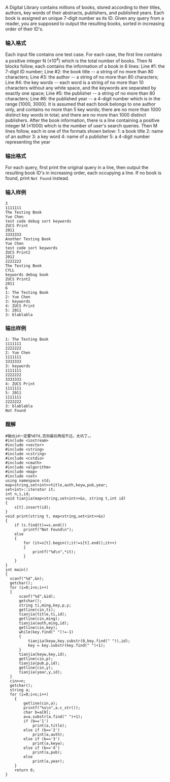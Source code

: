 A Digital Library contains millions of books, stored according to their titles, authors, key words of their abstracts, publishers, and published years. Each book is assigned an unique 7-digit number as its ID. Given any query from a reader, you are supposed to output the resulting books, sorted in increasing order of their ID's.
### 输入格式
Each input file contains one test case. For each case, the first line contains a positive integer N (≤10<sup>4</sup>) which is the total number of books. Then N blocks follow, each contains the information of a book in 6 lines:
  Line #1: the 7-digit ID number;
  Line #2: the book title -- a string of no more than 80 characters;
  Line #3: the author -- a string of no more than 80 characters;
  Line #4: the key words -- each word is a string of no more than 10 characters without any white space, and the keywords are separated by exactly one space;
  Line #5: the publisher -- a string of no more than 80 characters;
  Line #6: the published year -- a 4-digit number which is in the range [1000, 3000].
It is assumed that each book belongs to one author only, and contains no more than 5 key words; there are no more than 1000 distinct key words in total; and there are no more than 1000 distinct publishers.
After the book information, there is a line containing a positive integer M (≤1000) which is the number of user's search queries. Then M lines follow, each in one of the formats shown below:
  1: a book title
  2: name of an author
  3: a key word
  4: name of a publisher
  5: a 4-digit number representing the year
### 输出格式
For each query, first print the original query in a line, then output the resulting book ID's in increasing order, each occupying a line. If no book is found, print `Not Found` instead.
### 输入样例
```
3
1111111
The Testing Book
Yue Chen
test code debug sort keywords
ZUCS Print
2011
3333333
Another Testing Book
Yue Chen
test code sort keywords
ZUCS Print2
2012
2222222
The Testing Book
CYLL
keywords debug book
ZUCS Print2
2011
6
1: The Testing Book
2: Yue Chen
3: keywords
4: ZUCS Print
5: 2011
3: blablabla
```
### 输出样例
```
1: The Testing Book
1111111
2222222
2: Yue Chen
1111111
3333333
3: keywords
1111111
2222222
3333333
4: ZUCS Print
1111111
5: 2011
1111111
2222222
3: blablabla
Not Found
```

### 题解
```
#输出id一定要%07d,否则最后两组不过。太坑了。。
#include <iostream>
#include <vector>
#include <string>
#include <cstring>
#include <cstdio>
#include <cmath>
#include <algorithm>
#include <map>
#include <set>
using namespace std;
map<string,set<int>>title,auth,keyw,pub,year;
set<int>::iterator it;
int n,i,id;
void tianjia(map<string,set<int>>&s, string t,int id)
{
    s[t].insert(id);
}
void print(string t, map<string,set<int>>&s)
{
    if (s.find(t)==s.end())
        printf("Not Found\n");
    else
    {
        for (it=s[t].begin();it!=s[t].end();it++)
        {
            printf("%d\n",*it);
        }
    }
}
int main()
{
  scanf("%d",&n);
  getchar();
  for (i=0;i<n;i++)
  {
      scanf("%d",&id);
      getchar();
      string ti,ming,key,p,y;
      getline(cin,ti);
      tianjia(title,ti,id);
      getline(cin,ming);
      tianjia(auth,ming,id);
      getline(cin,key);
      while(key.find(" ")!=-1)
      {
          tianjia(keyw,key.substr(0,key.find(" ")),id);
          key = key.substr(key.find(" ")+1);
      }
      tianjia(keyw,key,id);
      getline(cin,p);
      tianjia(pub,p,id);
      getline(cin,y);
      tianjia(year,y,id);
  }
  cin>>n;
  getchar();
  string a;
  for (i=0;i<n;i++)
    {
        getline(cin,a);
        printf("%s\n",a.c_str());
        char b=a[0];
        a=a.substr(a.find(" ")+1);
        if (b=='1')
            print(a,title);
        else if (b=='2')
            print(a,auth);
        else if (b=='3')
            print(a,keyw);
        else if (b=='4')
            print(a,pub);
        else
            print(a,year);
    }
    return 0;
}
```
